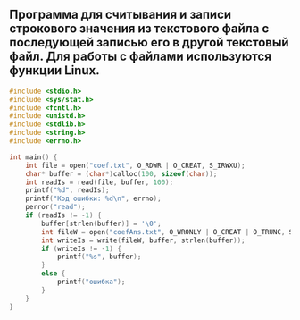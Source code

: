 ## Программа для считывания и записи строкового значения из текстового файла с последующей записью его в другой текстовый файл. Для работы с файлами используются функции Linux.

```C
#include <stdio.h>
#include <sys/stat.h>
#include <fcntl.h>
#include <unistd.h>
#include <stdlib.h>
#include <string.h>
#include <errno.h>

int main() {
	int file = open("coef.txt", O_RDWR | O_CREAT, S_IRWXU);
	char* buffer = (char*)calloc(100, sizeof(char));
	int readIs = read(file, buffer, 100);
	printf("%d", readIs);
	printf("Код ошибки: %d\n", errno);
	perror("read");
	if (readIs != -1) {
		buffer[strlen(buffer)] = '\0';
		int fileW = open("coefAns.txt", O_WRONLY | O_CREAT | O_TRUNC, S_IRWXU);
		int writeIs = write(fileW, buffer, strlen(buffer));
		if (writeIs != -1) {
			printf("%s", buffer);
		}
		else {
			printf("ошибка");
		}
	}
}
```